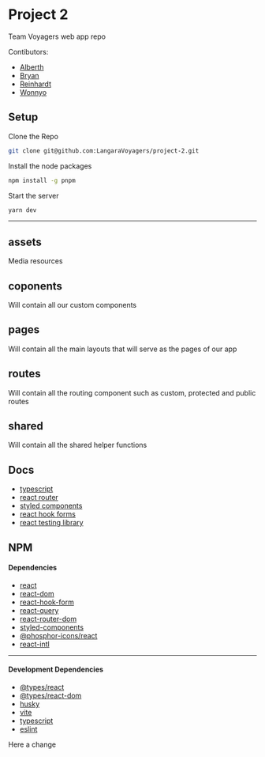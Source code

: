 # Project 2 
Team Voyagers web app repo

Contibutors:
- [Alberth](https://github.com/ALFAROSO)
- [Bryan](https://github.com/BryanCaldeira)
- [Reinhardt](https://github.com/ReinhardtBotha)
- [Wonnyo](https://github.com/whamester)

## Setup

Clone the Repo
```bash
git clone git@github.com:LangaraVoyagers/project-2.git
```

Install the node packages
```bash
npm install -g pnpm
```

Start the server

```bash
yarn dev
```

---

## assets
Media resources

## coponents 
Will contain all our custom components

## pages
Will contain all the main layouts that will serve as the pages of our app

## routes
Will contain all the routing component such as custom, protected and public routes

## shared
Will contain all the shared helper functions

## Docs
- [typescript](https://www.typescriptlang.org/docs/handbook/intro.html)
- [react router](https://reactrouter.com/en/main/start/tutorial#the-root-route)
- [styled components](https://styled-components.com/docs/basics#getting-started)
- [react hook forms](https://react-hook-form.com/get-started#Quickstart)
- [react testing library](https://testing-library.com/docs/react-testing-library/example-intro)

## NPM
#### Dependencies
- [react](https://www.npmjs.com/package/react)
- [react-dom](https://www.npmjs.com/package/react-dom)
- [react-hook-form](https://www.npmjs.com/package/react-hook-form)
- [react-query](https://www.npmjs.com/package/react-query)
- [react-router-dom](https://www.npmjs.com/package/react-router-dom)
- [styled-components](https://www.npmjs.com/package/styled-components)
- [@phosphor-icons/react](https://www.npmjs.com/package/@phosphor-icons/react)
- [react-intl](https://www.npmjs.com/package/react-intl)
---

#### Development Dependencies
- [@types/react](https://www.npmjs.com/package/@types/react)
- [@types/react-dom](https://www.npmjs.com/package/@types/react-dom)
- [husky](https://www.npmjs.com/package/husky)
- [vite](https://www.npmjs.com/package/vite)
- [typescript](https://www.npmjs.com/package/typescript) 
- [eslint](https://www.npmjs.com/package/eslint) 


Here a change